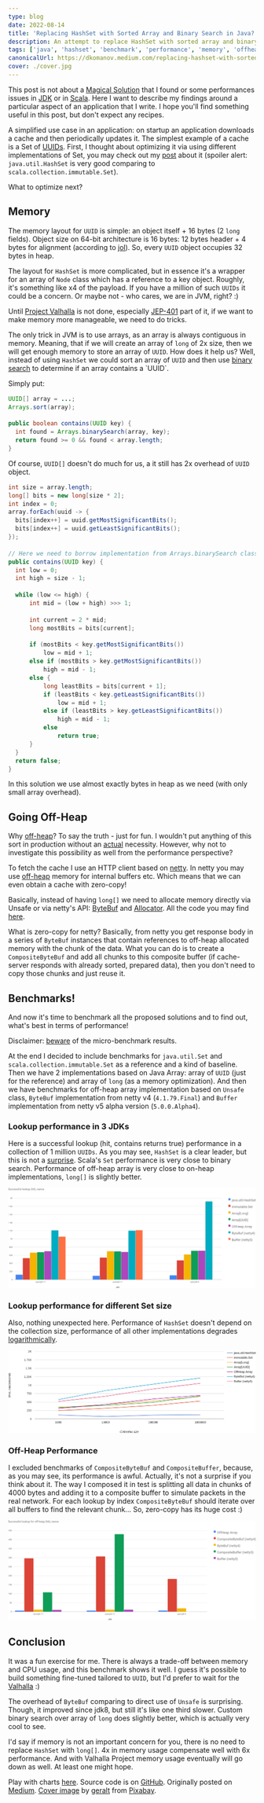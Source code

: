 ```yaml
---
type: blog
date: 2022-08-14
title: 'Replacing HashSet with Sorted Array and Binary Search in Java?'
description: An attempt to replace HashSet with sorted array and binary search for memory optimization. Including off-heap storage.
tags: ['java', 'hashset', 'benchmark', 'performance', 'memory', 'offheap']
canonicalUrl: https://dkomanov.medium.com/replacing-hashset-with-sorted-array-and-binary-search-in-java-4a3b8023f0b
cover: ./cover.jpg
---
```


This post is not about a [Magical Solution](https://en.wikipedia.org/wiki/No_Silver_Bullet) that I found or some performances issues in [JDK](/p/benchmarking-string-regionmatches/) or in [Scala](/p/map-performance-java-vs-scala/). Here I want to describe my findings around a particular aspect of an application that I write. I hope you'll find something useful in this post, but don't expect any recipes.

A simplified use case in an application: on startup an application downloads a cache and then periodically updates it. The simplest example of a cache is a Set of [UUIDs](https://cr.openjdk.java.net/~iris/se/17/latestSpec/api/java.base/java/util/UUID.html). First, I thought about optimizing it via using different implementations of Set, you may check out my [post](/p/map-performance-java-vs-scala) about it (spoiler alert: `java.util.HashSet` is very good comparing to `scala.collection.immutable.Set`).

What to optimize next?

## Memory

The memory layout for `UUID` is simple: an object itself + 16 bytes (2 `long` fields). Object size on 64-bit architecture is 16 bytes: 12 bytes header + 4 bytes for alignment (according to [jol](https://openjdk.org/projects/code-tools/jol/)). So, every `UUID` object occupies 32 bytes in heap.

The layout for `HashSet` is more complicated, but in essence it's a wrapper for an array of `Node` class which has a reference to a key object. Roughly, it's something like x4 of the payload. If you have a million of such `UUIDs` it could be a concern. Or maybe not - who cares, we are in JVM, right? :)

Until [Project Valhalla](https://openjdk.org/projects/valhalla/) is not done, especially [JEP-401](https://openjdk.org/jeps/401) part of it, if we want to make memory more manageable, we need to do tricks.

The only trick in JVM is to use arrays, as an array is always contiguous in memory. Meaning, that if we will create an array of `long` of 2x size, then we will get enough memory to store an array of `UUID`. How does it help us? Well, instead of using `HashSet` we could sort an array of `UUID` and then use [binary search](https://cr.openjdk.java.net/~iris/se/17/latestSpec/api/java.base/java/util/Arrays.html#binarySearch(T%5B%5D,T,java.util.Comparator)) to determine if an array contains a `UUID`.

Simply put:
```java
UUID[] array = ...;
Arrays.sort(array);

public boolean contains(UUID key) {
  int found = Arrays.binarySearch(array, key);
  return found >= 0 && found < array.length;
}
```

Of course, `UUID[]` doesn't do much for us, a it still has 2x overhead of `UUID` object.

```java
int size = array.length;
long[] bits = new long[size * 2];
int index = 0;
array.forEach(uuid -> {
  bits[index++] = uuid.getMostSignificantBits();
  bits[index++] = uuid.getLeastSignificantBits();
});

// Here we need to borrow implementation from Arrays.binarySearch class.
public contains(UUID key) {
  int low = 0;
  int high = size - 1;

  while (low <= high) {
      int mid = (low + high) >>> 1;

      int current = 2 * mid;
      long mostBits = bits[current];

      if (mostBits < key.getMostSignificantBits())
          low = mid + 1;
      else if (mostBits > key.getMostSignificantBits())
          high = mid - 1;
      else {
          long leastBits = bits[current + 1];
          if (leastBits < key.getLeastSignificantBits())
              low = mid + 1;
          else if (leastBits > key.getLeastSignificantBits())
              high = mid - 1;
          else
              return true;
      }
  }
  return false;
}
```

In this solution we use almost exactly bytes in heap as we need (with only small array overhead).

## Going Off-Heap

Why [off-heap](https://github.com/openjdk/jdk/blob/master/src/java.base/share/classes/jdk/internal/misc/Unsafe.java#L621)? To say the truth - just for fun. I wouldn't put anything of this sort in production without an [actual](https://blogs.oracle.com/javamagazine/post/the-unsafe-class-unsafe-at-any-speed) necessity. However, why not to investigate this possibility as well from the performance perspective?

To fetch the cache I use an HTTP client based on [netty](https://netty.io/). In netty you may use [off-heap](https://github.com/openjdk/jdk/blob/master/src/java.base/share/classes/jdk/internal/misc/Unsafe.java#L621) memory for internal buffers etc. Which means that we can even obtain a cache with zero-copy!

Basically, instead of having `long[]` we need to allocate memory directly via Unsafe or via netty's API: [ByteBuf](https://netty.io/4.1/api/io/netty/buffer/ByteBuf.html) and [Allocator](https://netty.io/4.1/api/io/netty/buffer/PooledByteBufAllocator.html). All the code you may find [here](https://github.com/dkomanov/stuff/tree/16685505efad45555f0f048601c049b028835fe0/src/com/komanov/offheap).

What is zero-copy for netty? Basically, from netty you get response body in a series of `ByteBuf` instances that contain references to off-heap allocated memory with the chunk of the data. What you can do is to create a `CompositeByteBuf` and add all chunks to this composite buffer (if cache-server responds with already sorted, prepared data), then you don't need to copy those chunks and just reuse it.

## Benchmarks!

And now it's time to benchmark all the proposed solutions and to find out, what's best in terms of performance!

Disclaimer: [beware](http://wiki.jvmlangsummit.com/images/1/1d/PerformanceAnxiety2010.pdf) of the micro-benchmark results.

At the end I decided to include benchmarks for `java.util.Set` and `scala.collection.immutable.Set` as a reference and a kind of baseline. Then we have 2 implementations based on Java Array: array of `UUID` (just for the reference) and array of `long` (as a memory optimization). And then we have benchmarks for off-heap array implementation based on `Unsafe` class, `ByteBuf` implementation from netty v4 (`4.1.79.Final`) and `Buffer` implementation from netty v5 alpha version (`5.0.0.Alpha4`).

### Lookup performance in 3 JDKs

Here is a successful lookup (hit, contains returns true) performance in a collection of 1 million `UUIDs`. As you may see, `HashSet` is a clear leader, but this is not a [surprise](/p/map-performance-java-vs-scala/). Scala's `Set` performance is very close to binary search. Performance of off-heap array is very close to on-heap implementations, `long[]` is slightly better.

![Successful Lookup on a set of 1M items, all JDKs](./chart-all-jdks.png)

### Lookup performance for different Set size

Also, nothing unexpected here. Performance of `HashSet` doesn't depend on the collection size, performance of all other implementations degrades [logarithmically](https://en.wikipedia.org/wiki/Binary_search_algorithm).

![Successful Lookup, all sizes, openjdk-17](./chart-all-sizes.png)

### Off-Heap Performance

I excluded benchmarks of `CompositeByteBuf` and `CompositeBuffer`, because, as you may see, its performance is awful. Actually, it's not a surprise if you think about it. The way I composed it in test is splitting all data in chunks of 4000 bytes and adding it to a composite buffer to simulate packets in the real network. For each lookup by index `CompositeByteBuf` should iterate over all buffers to find the relevant chunk... So, zero-copy has its huge cost :)

![Successful Lookup on a set of 1M items, off-heap only](./chart-off-heap.png)

## Conclusion

It was a fun exercise for me. There is always a trade-off between memory and CPU usage, and this benchmark shows it well. I guess it's possible to build something fine-tuned tailored to `UUID`, but I'd prefer to wait for the [Valhalla](https://openjdk.org/projects/valhalla/) :)

The overhead of `ByteBuf` comparing to direct use of `Unsafe` is surprising. Though, it improved since jdk8, but still it's like one third slower. Custom binary search over array of `long` does slightly better, which is actually very cool to see.

I'd say if memory is not an important concern for you, there is no need to replace `HashSet` with `long[]`. 4x in memory usage compensate well with 6x performance. And with Valhalla Project memory usage eventually will go down as well. At least one might hope.


Play with charts [here](/charts/offheap-array). Source code is on [GitHub](https://github.com/dkomanov/stuff/blob/16685505efad45555f0f048601c049b028835fe0/src/com/komanov/offheap/jmh/Benchmarks.scala). Originally posted on [Medium](https://dkomanov.medium.com/replacing-hashset-with-sorted-array-and-binary-search-in-java-4a3b8023f0b). [Cover image](https://pixabay.com/illustrations/binary-zero-one-digital-blue-797274/) by [geralt](https://pixabay.com/users/geralt-9301/) from [Pixabay](https://pixabay.com/).
